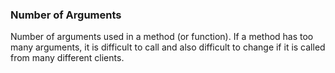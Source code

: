 ### Number of Arguments
Number of arguments used in a method (or function). If a method has too many arguments, it is difficult to call and also difficult to change if it is called from many different clients.
